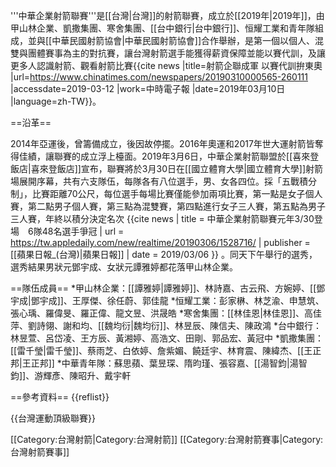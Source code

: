 '''中華企業射箭聯賽'''是[[台灣|台灣]]的射箭聯賽，成立於[[2019年|2019年]]，由甲山林企業、凱撒集團、寒舍集團、[[台中銀行|台中銀行]]、恒耀工業和青年隊組成，並與[[中華民國射箭協會|中華民國射箭協會]]合作舉辦，是第一個以個人、混雙與團體賽事為主的對抗賽，讓台灣射箭選手能獲得薪資保障並能以賽代訓，及讓更多人認識射箭、觀看射箭比賽<ref>{{cite news |title=射箭企聯成軍 以賽代訓拚東奧 |url=https://www.chinatimes.com/newspapers/20190310000565-260111 |accessdate=2019-03-12 |work=中時電子報 |date=2019年03月10日 |language=zh-TW}}</ref>。

==沿革==

2014年亞運後，曾籌備成立，後因故停擺。2016年奧運和2017年世大運射箭皆奪得佳績，讓聯賽的成立浮上檯面。2019年3月6日，中華企業射箭聯盟於[[喜來登飯店|喜來登飯店]]宣布，聯賽將於3月30日在[[國立體育大學|國立體育大學]]射箭場展開序幕，共有六支隊伍，每隊各有八位選手，男、女各四位。採「五戰積分制」，比賽距離70公尺，每位選手每場比賽僅能參加兩項比賽，第一點是女子個人賽，第二點男子個人賽，第三點為混雙賽，第四點進行女子三人賽，第五點為男子三人賽，年終以積分決定名次<ref> {{cite news | title = 中華企業射箭聯賽元年3/30登場　6隊48名選手爭冠 | url = https://tw.appledaily.com/new/realtime/20190306/1528716/ | publisher = [[蘋果日報_(台灣)|蘋果日報]] | date = 2019/03/06 }} </ref>。同天下午舉行的選秀，選秀結果男狀元鄧宇成、女狀元譚雅婷都花落甲山林企業。

==隊伍成員==
*甲山林企業：[[譚雅婷|譚雅婷]]、林詩嘉、古云飛、方婉婷、[[鄧宇成|鄧宇成]]、王厚傑、徐任蔚、郭佳龍
*恒耀工業：彭家楙、林芝渝、申慧筑、張心瑀、羅偉旻、羅正偉、龍文昱、洪晟皓
*寒舍集團：[[林佳恩|林佳恩]]、高佳萍、劉詩翎、謝和均、[[魏均衍|魏均衍]]、林昱辰、陳信夫、陳政鴻
*台中銀行：林昱萱、呂岱凌、王方辰、黃湘婷、高浩文、田剛、郭品宏、黃冠中
*凱撒集團：[[雷千瑩|雷千瑩]]、蔡雨芝、白依婷、詹紫媚、饒廷宇、林育震、陳緯杰、[[王正邦|王正邦]]
*中華青年隊：蘇思蘋、葉昱琛、隋昀瑾、張容嘉、[[湯智鈞|湯智鈞]]、游輝彥、陳昭升、戴宇軒

==參考資料==
{{reflist}}


{{台灣運動頂級聯賽}}


[[Category:台灣射箭|Category:台灣射箭]]
[[Category:台灣射箭賽事|Category:台灣射箭賽事]]